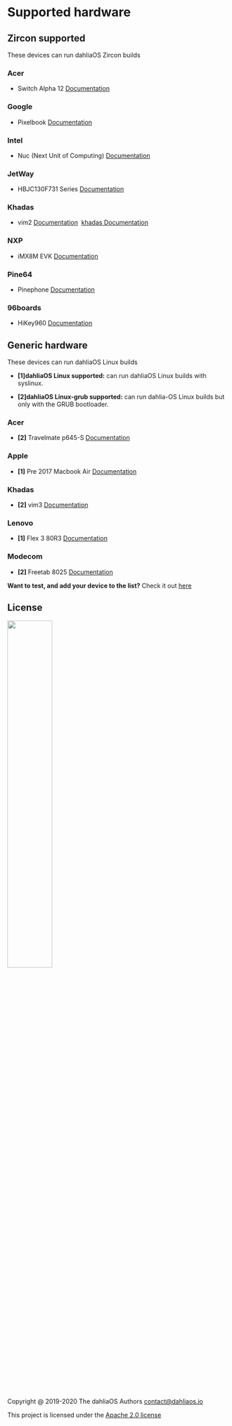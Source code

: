 # Supported hardware

## Zircon supported

These devices can run dahliaOS Zircon builds

### Acer

- Switch Alpha 12 [Documentation](https://fuchsia.dev/docs/development/hardware/acer12.md)

### Google

- Pixelbook [Documentation](https://fuchsia.dev/docs/development/hardware/pixelbook.md)

### Intel

- Nuc (Next Unit of Computing) [Documentation](https://fuchsia.dev/docs/development/hardware/developing_on_nuc.md)

### JetWay

- HBJC130F731 Series [Documentation](https://fuchsia.dev/fuchsia-src/development/hardware/toulouse)

### Khadas

- vim2 [Documentation](https://fuchsia.dev/docs/development/hardware/khadas-vim)&nbsp;&nbsp;[khadas Documentation](https://docs.khadas.com/vim2/BuildFuchsia.html)

### NXP

- iMX8M EVK [Documentation](https://fuchsia.dev/fuchsia-src/development/hardware/imx8mevk)

### Pine64

- Pinephone [Documentation](hardware/pine64/Pinephone.md)

### 96boards

- HiKey960 [Documentation](https://fuchsia.dev/fuchsia-src/development/hardware/hikey960)

## Generic hardware

These devices can run dahliaOS Linux builds

- **[1]dahliaOS Linux supported:** can run dahliaOS Linux builds with syslinux.

- **[2]dahliaOS Linux-grub supported:** can run dahlia-OS Linux builds but only with the GRUB bootloader.

### Acer

- **[2]** Travelmate p645-S [Documentation](hardware/Acer/TravelMate-P645-S.md)

### Apple

- **[1]** Pre 2017 Macbook Air [Documentation]()

### Khadas

- **[2]** vim3 [Documentation]()

### Lenovo

- **[1]** Flex 3 80R3 [Documentation](hardware/Lenovo/Flex-3-80R3.md)

### Modecom

- **[2]** Freetab 8025 [Documentation](hardware/Modecom/Freetab-8025.md)

**Want to test, and add your device to the list?** Check it out [here](.github/CONTRIBUTING.md)

## License

<p align="left">
  <img width="45%" src="https://github.com/dahlia-os/brand/blob/master/Logo%20SVGs/dahliaOS%20logo%20with%20text%20(drop%20shadow).svg"
</p>

Copyright @ 2019-2020 The dahliaOS Authors contact@dahliaos.io

This project is licensed under the [Apache 2.0 license](LICENSE)
